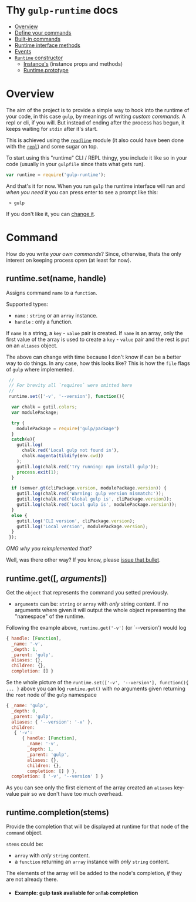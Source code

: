 # Thy `gulp-runtime` docs

  - [Overview](#overview)
  - [Define your commands](#command)
  - [Built-in commands](#Built-ins)
  - [Runtime interface methods](#Interface-methods)
  - [Events](#Events)
  - [`Runtime` constructor](#Review)
    - [Instance's](#Instance's) (instance props and methods)
    - [Runtime.prototype](#Runtime.prototype)


# Overview

The aim of the project is to provide a simple way to hook into the runtime of your code, in this case `gulp`, by meanings of writing *custom commands*. A repl or cli, if you will. But instead of ending after the process has begun, it keeps waiting for `stdin` after it's start.

This is achieved using the [`readline`](nodejs.org/api/readline.html) module (it also could have been done with the [`repl`](nodejs.org/api/repl.html)) and some sugar on top.

To start using this "runtime" CLI / REPL thingy, you include it like so in your code (usually in your `gulpfile` since thats what gets run).

```js
var runtime = require('gulp-runtime');
```

And that's it for now. When you run `gulp` the runtime interface will run and *when you need it* you can press enter to see a prompt like this:

```
 > gulp
```

If you don't like it, you can [change it](#Interface-methods).

# Command

How do you write *your own commands*? Since, otherwise, thats the only interest on keeping process open (at least for now).

## runtime.set(name, handle)

Assigns command `name` to a `function`.

Supported types:

 -   `name` : `string` or an `array` instance.
 - `handle` : only a function.

 If `name` is a string, a `key` - `value` pair is created.
 If `name` is an array, only the first value of the array is used to create a `key` - `value` pair and the rest is put on an `aliases` object.

 The above can change with time because I don't know if can be a better way to do things. In any case, how this looks like? This is how the `file` flags of `gulp` where implemented.


 ```js
  //
  // For brevity all `requires` were omitted here
  //
  runtime.set(['-v', '--version'], function(){

   var chalk = gutil.colors;
   var modulePackage;

   try {
     modulePackage = require('gulp/package')
   }
   catch(e){
     gutil.log(
       chalk.red('Local gulp not found in'),
       chalk.magenta(tildify(env.cwd))
     );
     gutil.log(chalk.red('Try running: npm install gulp'));
     process.exit(1);
   }

   if (semver.gt(cliPackage.version, modulePackage.version)) {
     gutil.log(chalk.red('Warning: gulp version mismatch:'));
     gutil.log(chalk.red('Global gulp is', cliPackage.version));
     gutil.log(chalk.red('Local gulp is', modulePackage.version));
   }
   else {
     gutil.log('CLI version', cliPackage.version);
     gutil.log('Local version', modulePackage.version);
   }
  });
```

*OMG why you reimplemented that?*

Well, was there other way? If you know, please [issue that bullet](https://github.com/stringparser/gulp-runtime/issues).


## runtime.get([, *arguments*])

  Get the `object` that represents the command you setted previously.

  - `arguments` can be: `string` or `array` with *only* string content. If no arguments where given it will output the whole object representing the "namespace" of the runtime.

  Following the example above, `runtime.get('-v')` (or `--version') would log

```js
{ handle: [Function],
  _name: '-v',
  _depth: 1,
  _parent: 'gulp',
  aliases: {},
  children: {},
  completion: [] }
```

  Se the whole picture of the `runtime.set(['-v', '--version'], function(){ ... }` above you can log `runtime.get()` with *no* arguments given returning the `root` node of the `gulp` namespace

```js
{ _name: 'gulp',
  _depth: 0,
  _parent: 'gulp',
  aliases: { '--version': '-v' },
  children:
   { '-v':
      { handle: [Function],
        _name: '-v',
        _depth: 1,
        _parent: 'gulp',
        aliases: {},
        children: {},
        completion: [] } },
  completion: [ '-v', '--version' ] }

```

  As you can see only the first element of the array created an `aliases` key-value pair so we don't have too much overhead.

## runtime.completion(stems)

Provide the completion that will be displayed at runtime for that node of the `command` object.

`stems` could be:
  - `array` with *only* `string` content.
  - a `function` returning an `array` instance with *only* `string` content.

  The elements of the array will be added to the node's completion, *if* they are not already there.

 - #### Example: gulp task avaliable for `onTab` completion

